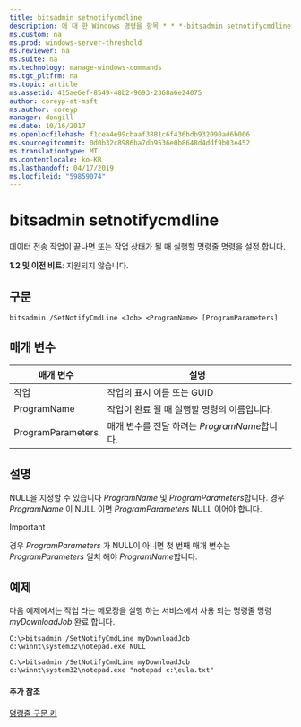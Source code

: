 ```yaml
---
title: bitsadmin setnotifycmdline
description: 에 대 한 Windows 명령을 항목 * * *-bitsadmin setnotifycmdlineSets 데이터 전송 작업이 끝나면 또는 작업 상태가 될 때 실행될지는 명령줄 명령입니다.
ms.custom: na
ms.prod: windows-server-threshold
ms.reviewer: na
ms.suite: na
ms.technology: manage-windows-commands
ms.tgt_pltfrm: na
ms.topic: article
ms.assetid: 415ae6ef-8549-48b2-9693-2368a6e24075
author: coreyp-at-msft
ms.author: coreyp
manager: dongill
ms.date: 10/16/2017
ms.openlocfilehash: f1cea4e99cbaaf3881c6f436bdb932090ad6b006
ms.sourcegitcommit: 0d0b32c8986ba7db9536e0b8648d4ddf9b03e452
ms.translationtype: MT
ms.contentlocale: ko-KR
ms.lasthandoff: 04/17/2019
ms.locfileid: "59859074"
---
```

# <a name="bitsadmin-setnotifycmdline"></a>bitsadmin setnotifycmdline

데이터 전송 작업이 끝나면 또는 작업 상태가 될 때 실행할 명령줄 명령을 설정 합니다.

**1.2 및 이전 비트**: 지원되지 않습니다.

## <a name="syntax"></a>구문

```
bitsadmin /SetNotifyCmdLine <Job> <ProgramName> [ProgramParameters]
```

## <a name="parameters"></a>매개 변수

|매개 변수|설명|
|---------|-----------|
|작업|작업의 표시 이름 또는 GUID|
|ProgramName|작업이 완료 될 때 실행할 명령의 이름입니다.|
|ProgramParameters|매개 변수를 전달 하려는 *ProgramName*합니다.|

## <a name="remarks"></a>설명

NULL을 지정할 수 있습니다 *ProgramName* 및 *ProgramParameters*합니다. 경우 *ProgramName* 이 NULL 이면 *ProgramParameters* NULL 이어야 합니다.

> [!IMPORTANT]
> 경우 *ProgramParameters* 가 NULL이 아니면 첫 번째 매개 변수는 *ProgramParameters* 일치 해야 *ProgramName*합니다.

## <a name="BKMK_examples"></a>예제

다음 예제에서는 작업 라는 메모장을 실행 하는 서비스에서 사용 되는 명령줄 명령 *myDownloadJob* 완료 합니다.
```
C:\>bitsadmin /SetNotifyCmdLine myDownloadJob c:\winnt\system32\notepad.exe NULL
```
```
C:\>bitsadmin /SetNotifyCmdLine myDownloadJob c:\winnt\system32\notepad.exe "notepad c:\eula.txt"
```

#### <a name="additional-references"></a>추가 참조

[명령줄 구문 키](command-line-syntax-key.md)